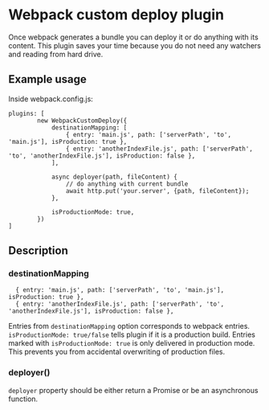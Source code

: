  Webpack custom deploy plugin
============================

Once webpack generates a bundle you can deploy it or do anything with its content.
This plugin saves your time because you do not need any watchers and reading from hard drive.

 Example usage
--------------------------------

Inside webpack.config.js:
```
plugins: [
        new WebpackCustomDeploy({
            destinationMapping: [
                { entry: 'main.js', path: ['serverPath', 'to', 'main.js'], isProduction: true },
                { entry: 'anotherIndexFile.js', path: ['serverPath', 'to', 'anotherIndexFile.js'], isProduction: false },
            ],

            async deployer(path, fileContent) {
                // do anything with current bundle
                await http.put('your.server', {path, fileContent});
            },

            isProductionMode: true,
        })
]
```

 Description
------------------------

### destinationMapping
```
  { entry: 'main.js', path: ['serverPath', 'to', 'main.js'], isProduction: true },
  { entry: 'anotherIndexFile.js', path: ['serverPath', 'to', 'anotherIndexFile.js'], isProduction: false },
```

Entries from ```destinationMapping``` option corresponds to webpack entries.
```isProductionMode: true/false``` tells plugin if it is a production build.
Entries marked with ```isProductionMode: true``` is only delivered in production mode.
This prevents you from accidental overwriting of production files.


### deployer()
```deployer``` property should be either return a Promise or be an asynchronous function.

